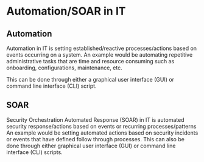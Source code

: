 # Automation/SOAR in IT
## Automation
Automation in IT is setting established/reactive processes/actions based on events occurring on a system.
An example would be automating repetitive administrative tasks that are time and resource consuming such as onboarding, configurations, maintenance, etc.</p>
This can be done through either a graphical user interface (GUI) or command line interface (CLI) script.
## SOAR
Security Orchestration Automated Response (SOAR) in IT is automated security response/actions based on events or recurring processes/patterns
An example would be setting automated actions based on security incidents or events that have defined follow through processes.
This can also be done through either graphical user interface (GUI) or command line interface (CLI) scripts.
